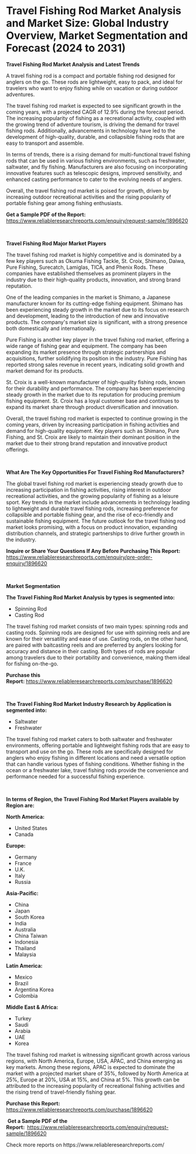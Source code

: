 <p><h1>Travel Fishing Rod Market Analysis and Market Size: Global Industry Overview, Market Segmentation and Forecast (2024 to 2031)</h1></p><p><strong>Travel Fishing Rod Market Analysis and Latest Trends</strong></p>
<p><p>A travel fishing rod is a compact and portable fishing rod designed for anglers on the go. These rods are lightweight, easy to pack, and ideal for travelers who want to enjoy fishing while on vacation or during outdoor adventures.</p><p>The travel fishing rod market is expected to see significant growth in the coming years, with a projected CAGR of 12.9% during the forecast period. The increasing popularity of fishing as a recreational activity, coupled with the growing trend of adventure tourism, is driving the demand for travel fishing rods. Additionally, advancements in technology have led to the development of high-quality, durable, and collapsible fishing rods that are easy to transport and assemble.</p><p>In terms of trends, there is a rising demand for multi-functional travel fishing rods that can be used in various fishing environments, such as freshwater, saltwater, and fly fishing. Manufacturers are also focusing on incorporating innovative features such as telescopic designs, improved sensitivity, and enhanced casting performance to cater to the evolving needs of anglers.</p><p>Overall, the travel fishing rod market is poised for growth, driven by increasing outdoor recreational activities and the rising popularity of portable fishing gear among fishing enthusiasts.</p></p>
<p><strong>Get a Sample PDF of the Report:&nbsp;</strong> <a href="https://www.reliableresearchreports.com/enquiry/request-sample/1896620">https://www.reliableresearchreports.com/enquiry/request-sample/1896620</a></p>
<p>&nbsp;</p>
<p><strong>Travel Fishing Rod Major Market Players</strong></p>
<p><p>The travel fishing rod market is highly competitive and is dominated by a few key players such as Okuma Fishing Tackle, St. Croix, Shimano, Daiwa, Pure Fishing, Surecatch, Lamiglas, TICA, and Phenix Rods. These companies have established themselves as prominent players in the industry due to their high-quality products, innovation, and strong brand reputation.</p><p>One of the leading companies in the market is Shimano, a Japanese manufacturer known for its cutting-edge fishing equipment. Shimano has been experiencing steady growth in the market due to its focus on research and development, leading to the introduction of new and innovative products. The company's market size is significant, with a strong presence both domestically and internationally.</p><p>Pure Fishing is another key player in the travel fishing rod market, offering a wide range of fishing gear and equipment. The company has been expanding its market presence through strategic partnerships and acquisitions, further solidifying its position in the industry. Pure Fishing has reported strong sales revenue in recent years, indicating solid growth and market demand for its products.</p><p>St. Croix is a well-known manufacturer of high-quality fishing rods, known for their durability and performance. The company has been experiencing steady growth in the market due to its reputation for producing premium fishing equipment. St. Croix has a loyal customer base and continues to expand its market share through product diversification and innovation.</p><p>Overall, the travel fishing rod market is expected to continue growing in the coming years, driven by increasing participation in fishing activities and demand for high-quality equipment. Key players such as Shimano, Pure Fishing, and St. Croix are likely to maintain their dominant position in the market due to their strong brand reputation and innovative product offerings.</p></p>
<p>&nbsp;</p>
<p><strong>What Are The Key Opportunities For Travel Fishing Rod Manufacturers?</strong></p>
<p><p>The global travel fishing rod market is experiencing steady growth due to increasing participation in fishing activities, rising interest in outdoor recreational activities, and the growing popularity of fishing as a leisure sport. Key trends in the market include advancements in technology leading to lightweight and durable travel fishing rods, increasing preference for collapsible and portable fishing gear, and the rise of eco-friendly and sustainable fishing equipment. The future outlook for the travel fishing rod market looks promising, with a focus on product innovation, expanding distribution channels, and strategic partnerships to drive further growth in the industry.</p></p>
<p><strong>Inquire or Share Your Questions If Any Before Purchasing This Report:</strong> <a href="https://www.reliableresearchreports.com/enquiry/pre-order-enquiry/1896620">https://www.reliableresearchreports.com/enquiry/pre-order-enquiry/1896620</a></p>
<p>&nbsp;</p>
<p><strong>Market Segmentation</strong></p>
<p><strong>The Travel Fishing Rod Market Analysis by types is segmented into:</strong></p>
<p><ul><li>Spinning Rod</li><li>Casting Rod</li></ul></p>
<p><p>The travel fishing rod market consists of two main types: spinning rods and casting rods. Spinning rods are designed for use with spinning reels and are known for their versatility and ease of use. Casting rods, on the other hand, are paired with baitcasting reels and are preferred by anglers looking for accuracy and distance in their casting. Both types of rods are popular among travelers due to their portability and convenience, making them ideal for fishing on-the-go.</p></p>
<p><strong>Purchase this Report:&nbsp;</strong><a href="https://www.reliableresearchreports.com/purchase/1896620">https://www.reliableresearchreports.com/purchase/1896620</a></p>
<p>&nbsp;</p>
<p><strong>The Travel Fishing Rod Market Industry Research by Application is segmented into:</strong></p>
<p><ul><li>Saltwater</li><li>Freshwater</li></ul></p>
<p><p>The travel fishing rod market caters to both saltwater and freshwater environments, offering portable and lightweight fishing rods that are easy to transport and use on the go. These rods are specifically designed for anglers who enjoy fishing in different locations and need a versatile option that can handle various types of fishing conditions. Whether fishing in the ocean or a freshwater lake, travel fishing rods provide the convenience and performance needed for a successful fishing experience.</p></p>
<p>&nbsp;</p>
<p><strong>In terms of Region, the Travel Fishing Rod Market Players available by Region are:</strong></p>
<p>
    <p> <strong> North America: </strong>
        <ul>
            <li>United States</li>
            <li>Canada</li>
        </ul>
        </p> 
    <p> <strong> Europe: </strong>
        <ul>
            <li>Germany</li>
            <li>France</li>
            <li>U.K.</li>
            <li>Italy</li>
            <li>Russia</li>
        </ul>
        </p> 
    <p> <strong> Asia-Pacific: </strong>
        <ul>
            <li>China</li>
            <li>Japan</li>
            <li>South Korea</li>
            <li>India</li>
            <li>Australia</li>
            <li>China Taiwan</li>
            <li>Indonesia</li>
            <li>Thailand</li>
            <li>Malaysia</li>
        </ul>
        </p> 
    <p> <strong> Latin America: </strong>
        <ul>
            <li>Mexico</li>
            <li>Brazil</li>
            <li>Argentina Korea</li>
            <li>Colombia</li>
        </ul>
        </p> 
    <p> <strong> Middle East & Africa: </strong>
        <ul>
            <li>Turkey</li>
            <li>Saudi</li>
            <li>Arabia</li>
            <li>UAE</li>
            <li>Korea</li>
        </ul>
    </p>
    </p>
<p><p>The travel fishing rod market is witnessing significant growth across various regions, with North America, Europe, USA, APAC, and China emerging as key markets. Among these regions, APAC is expected to dominate the market with a projected market share of 35%, followed by North America at 25%, Europe at 20%, USA at 15%, and China at 5%. This growth can be attributed to the increasing popularity of recreational fishing activities and the rising trend of travel-friendly fishing gear.</p></p>
<p><strong>Purchase this Report: </strong><a href="https://www.reliableresearchreports.com/purchase/1896620">https://www.reliableresearchreports.com/purchase/1896620</a></p>
<p>&nbsp;<strong>Get a Sample PDF of the Report:&nbsp;&nbsp;</strong><a href="https://www.reliableresearchreports.com/enquiry/request-sample/1896620">https://www.reliableresearchreports.com/enquiry/request-sample/1896620</a></p>
<p><strong></strong></p>
<p>Check more reports on https://www.reliableresearchreports.com/</p>